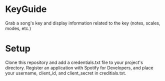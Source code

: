 # KeyGuide
Grab a song's key and display information related to the key (notes, scales, modes, etc.)
# Setup
Clone this repository and add a credentials.txt file to your project's directory. Register an application with Spotify for Developers, and place your username, client_id, and client_secret in creditials.txt.
